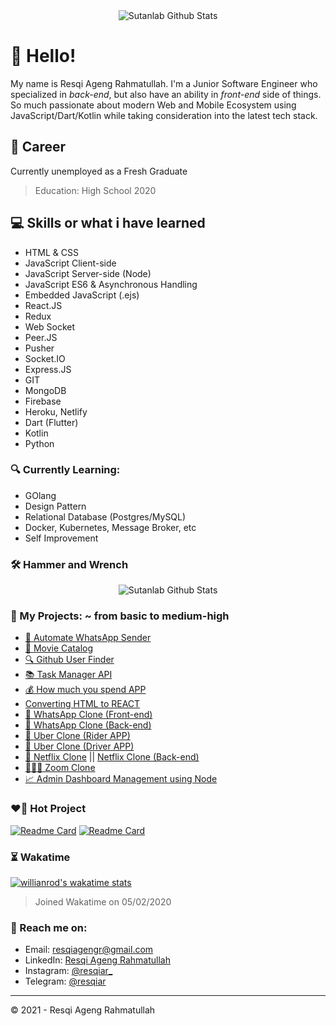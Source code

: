 <div align="center">
  <img src="https://github-readme-stats.vercel.app/api?username=resqiar&?include_all_commits=true&count_private=true&show_icons=true&theme=radical&repo=cube-video-sharing" alt="Sutanlab Github Stats">
</div>

# 👋 Hello! 
My name is Resqi Ageng Rahmatullah. I'm a Junior Software Engineer who specialized in *back-end*, but also have an ability in *front-end* side of things. So much passionate about modern Web and Mobile Ecosystem using JavaScript/Dart/Kotlin while taking consideration into the latest tech stack.

## 💼 Career
Currently unemployed as a Fresh Graduate
> Education: High School 2020

## 💻 Skills or what i have learned 
- HTML & CSS
- JavaScript Client-side
- JavaScript Server-side (Node)
- JavaScript ES6 & Asynchronous Handling
- Embedded JavaScript (.ejs)
- React.JS
- Redux
- Web Socket
- Peer.JS
- Pusher 
- Socket.IO
- Express.JS
- GIT
- MongoDB
- Firebase
- Heroku, Netlify
- Dart (Flutter)
- Kotlin
- Python

### 🔍 Currently Learning:
- GOlang
- Design Pattern
- Relational Database (Postgres/MySQL)
- Docker, Kubernetes, Message Broker, etc
- Self Improvement

### 🛠️ Hammer and Wrench
<div align="center">
  <img src="https://github-readme-stats.vercel.app/api/top-langs/?username=resqiar&theme=radical&layout=compact" alt="Sutanlab Github Stats">
</div>

### 🧰 My Projects: ~ from basic to medium-high
- [💬 Automate WhatsApp Sender](https://github.com/resqiar/automate-wa-message)
- [🎥 Movie Catalog](https://github.com/resqiar/Simple-Movie-Catalog)
- [🔍 Github User Finder](https://github.com/resqiar/GithubUserFinder)
- [📚 Task Manager API](https://github.com/resqiar/Task-Manager-API)
- [💰 How much you spend APP](https://github.com/resqiar/How-Much-You-Spent-App)
- [Converting HTML to REACT](https://github.com/resqiar/Cube-Template)
- [💬 WhatsApp Clone (Front-end)](https://github.com/resqiar/cube-whatsapp-clone)
- [💬 WhatsApp Clone (Back-end)](https://github.com/resqiar/cube-whatsapp-backend)
- [🚗 Uber Clone (Rider APP)](https://github.com/resqiar/Letsjek-Rider)
- [🚗 Uber Clone (Driver APP)](https://github.com/resqiar/LetsJek-Driver)
- [🎥 Netflix Clone](https://github.com/resqiar/Netflix-clone) || [Netflix Clone (Back-end)](https://github.com/resqiar/Netflix-clone-server)
- [🧑‍🤝‍🧑 Zoom Clone](https://github.com/resqiar/cube-video-sharing) 
- [📈 Admin Dashboard Management using Node](https://github.com/resqiar/staycation-backend)

### ❤️‍🔥 Hot Project
[![Readme Card](https://github-readme-stats.vercel.app/api/pin/?username=resqiar&repo=cube-video-sharing&theme=radical)](https://github.com/anuraghazra/github-readme-stats)
[![Readme Card](https://github-readme-stats.vercel.app/api/pin/?username=resqiar&repo=Netflix-clone&theme=radical)](https://github.com/anuraghazra/github-readme-stats)

### ⏳ Wakatime
[![willianrod's wakatime stats](https://github-readme-stats.vercel.app/api/wakatime?username=resqiar&theme=radical&layout=compact)](https://github.com/anuraghazra/github-readme-stats)
> Joined Wakatime on 05/02/2020


### 🚀 Reach me on:
- Email: [resqiagengr@gmail.com](resqiagengr@gmail.com)
- LinkedIn: [Resqi Ageng Rahmatullah](www.linkedin.com/in/resqi-ageng-rahmatullah-8692911a5)
- Instagram: [@resqiar_](https://www.instagram.com/resqiar_)
- Telegram: [@resqiar](https://t.me/resqiar)

---
© 2021 - Resqi Ageng Rahmatullah
